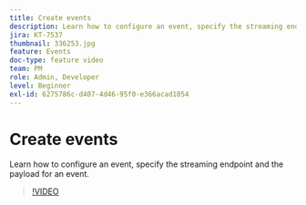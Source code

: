 ```yaml
---
title: Create events
description: Learn how to configure an event, specify the streaming endpoint and the payload for an event.
jira: KT-7537
thumbnail: 336253.jpg
feature: Events
doc-type: feature video
team: PM
role: Admin, Developer
level: Beginner
exl-id: 6275786c-d407-4d46-95f0-e366acad1054
---
```

# Create events

Learn how to configure an event, specify the streaming endpoint and the payload for an event.

>[!VIDEO](https://video.tv.adobe.com/v/336253?quality=12&learn=on)
 
